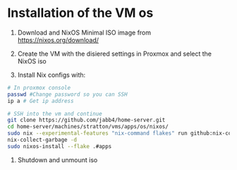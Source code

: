 # Installation of the VM os

1. Download and NixOS Minimal ISO image from https://nixos.org/download/

2. Create the VM with the disiered settings in Proxmox and select the NixOS iso

3. Install Nix configs with:
````bash
# In proxmox console
passwd #Change password so you can SSH
ip a # Get ip address

# SSH into the vm and continue
git clone https://github.com/jabb4/home-server.git
cd home-server/machines/stratton/vms/apps/os/nixos/
sudo nix --experimental-features "nix-command flakes" run github:nix-community/disko/latest -- --mode destroy,format,mount --yes-wipe-all-disks hosts/apps/disk-config.nix
nix-collect-garbage -d
sudo nixos-install --flake .#apps
````

1. Shutdown and unmount iso